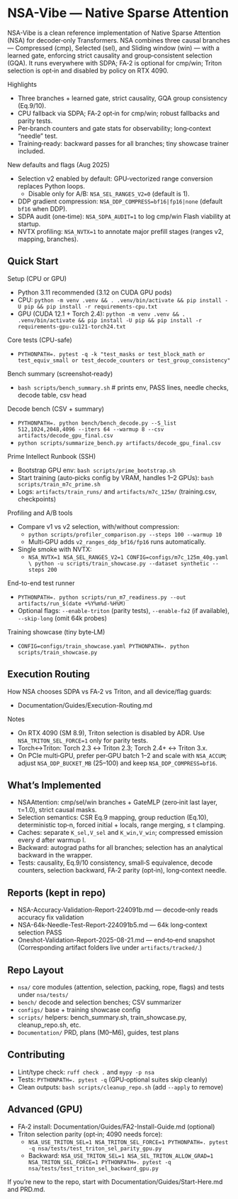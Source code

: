 # NSA-Vibe — Native Sparse Attention

NSA-Vibe is a clean reference implementation of Native Sparse Attention (NSA) for decoder‑only Transformers. NSA combines three causal branches — Compressed (cmp), Selected (sel), and Sliding window (win) — with a learned gate, enforcing strict causality and group‑consistent selection (GQA). It runs everywhere with SDPA; FA‑2 is optional for cmp/win; Triton selection is opt‑in and disabled by policy on RTX 4090.

Highlights
- Three branches + learned gate, strict causality, GQA group consistency (Eq.9/10).
- CPU fallback via SDPA; FA‑2 opt‑in for cmp/win; robust fallbacks and parity tests.
- Per‑branch counters and gate stats for observability; long‑context “needle” test.
- Training‑ready: backward passes for all branches; tiny showcase trainer included.

New defaults and flags (Aug 2025)
- Selection v2 enabled by default: GPU‑vectorized range conversion replaces Python loops.
  - Disable only for A/B: `NSA_SEL_RANGES_V2=0` (default is 1).
- DDP gradient compression: `NSA_DDP_COMPRESS=bf16|fp16|none` (default `bf16` when DDP).
- SDPA audit (one‑time): `NSA_SDPA_AUDIT=1` to log cmp/win Flash viability at startup.
- NVTX profiling: `NSA_NVTX=1` to annotate major prefill stages (ranges v2, mapping, branches).

## Quick Start

Setup (CPU or GPU)
- Python 3.11 recommended (3.12 on CUDA GPU pods)
- CPU: `python -m venv .venv && . .venv/bin/activate && pip install -U pip && pip install -r requirements-cpu.txt`
- GPU (CUDA 12.1 + Torch 2.4): `python -m venv .venv && . .venv/bin/activate && pip install -U pip && pip install -r requirements-gpu-cu121-torch24.txt`

Core tests (CPU-safe)
- `PYTHONPATH=. pytest -q -k "test_masks or test_block_math or test_equiv_small or test_decode_counters or test_group_consistency"`

Bench summary (screenshot‑ready)
- `bash scripts/bench_summary.sh`  # prints env, PASS lines, needle checks, decode table, csv head

Decode bench (CSV + summary)
- `PYTHONPATH=. python bench/bench_decode.py --S_list 512,1024,2048,4096 --iters 64 --warmup 8 --csv artifacts/decode_gpu_final.csv`
- `python scripts/summarize_bench.py artifacts/decode_gpu_final.csv`

Prime Intellect Runbook (SSH)
- Bootstrap GPU env: `bash scripts/prime_bootstrap.sh`
- Start training (auto‑picks config by VRAM, handles 1–2 GPUs): `bash scripts/train_m7c_prime.sh`
- Logs: `artifacts/train_runs/` and `artifacts/m7c_125m/` (training.csv, checkpoints)

Profiling and A/B tools
- Compare v1 vs v2 selection, with/without compression:
  - `python scripts/profiler_comparison.py --steps 100 --warmup 10`
  - Multi‑GPU adds `v2_ranges_ddp_bf16/fp16` runs automatically.
- Single smoke with NVTX:
  - `NSA_NVTX=1 NSA_SEL_RANGES_V2=1 CONFIG=configs/m7c_125m_40g.yaml \
     python -u scripts/train_showcase.py --dataset synthetic --steps 200`

End-to-end test runner
- `PYTHONPATH=. python scripts/run_m7_readiness.py --out artifacts/run_$(date +%Y%m%d-%H%M)`
- Optional flags: `--enable-triton` (parity tests), `--enable-fa2` (if available), `--skip-long` (omit 64k probes)

Training showcase (tiny byte‑LM)
- `CONFIG=configs/train_showcase.yaml PYTHONPATH=. python scripts/train_showcase.py`

## Execution Routing

How NSA chooses SDPA vs FA‑2 vs Triton, and all device/flag guards:
- Documentation/Guides/Execution-Routing.md

Notes
- On RTX 4090 (SM 8.9), Triton selection is disabled by ADR. Use `NSA_TRITON_SEL_FORCE=1` only for parity tests.
- Torch↔Triton: Torch 2.3 ↔ Triton 2.3; Torch 2.4+ ↔ Triton 3.x.
- On PCIe multi‑GPU, prefer per‑GPU batch 1–2 and scale with `NSA_ACCUM`; adjust `NSA_DDP_BUCKET_MB` (25–100) and keep `NSA_DDP_COMPRESS=bf16`.

## What’s Implemented
- NSAAttention: cmp/sel/win branches + GateMLP (zero‑init last layer, τ=1.0), strict causal masks.
- Selection semantics: CSR Eq.9 mapping, group reduction (Eq.10), deterministic top‑n, forced initial + locals, range merging, ≤ t clamping.
- Caches: separate `K_sel,V_sel` and `K_win,V_win`; compressed emission every d after warmup l.
- Backward: autograd paths for all branches; selection has an analytical backward in the wrapper.
- Tests: causality, Eq.9/10 consistency, small‑S equivalence, decode counters, selection backward, FA‑2 parity (opt‑in), long‑context needle.

## Reports (kept in repo)
- NSA-Accuracy-Validation-Report-224091b.md — decode‑only reads accuracy fix validation
- NSA-64k-Needle-Test-Report-224091b5.md — 64k long‑context selection PASS
- Oneshot-Validation-Report-2025-08-21.md — end‑to‑end snapshot
  (Corresponding artifact folders live under `artifacts/tracked/`.)

## Repo Layout
- `nsa/` core modules (attention, selection, packing, rope, flags) and tests under `nsa/tests/`
- `bench/` decode and selection benches; CSV summarizer
- `configs/` base + training showcase config
- `scripts/` helpers: bench_summary.sh, train_showcase.py, cleanup_repo.sh, etc.
- `Documentation/` PRD, plans (M0–M6), guides, test plans

## Contributing
- Lint/type check: `ruff check .` and `mypy -p nsa`
- Tests: `PYTHONPATH=. pytest -q` (GPU‑optional suites skip cleanly)
- Clean outputs: `bash scripts/cleanup_repo.sh` (add `--apply` to remove)

## Advanced (GPU)
- FA‑2 install: Documentation/Guides/FA2-Install-Guide.md (optional)
- Triton selection parity (opt‑in; 4090 needs force):
  - `NSA_USE_TRITON_SEL=1 NSA_TRITON_SEL_FORCE=1 PYTHONPATH=. pytest -q nsa/tests/test_triton_sel_parity_gpu.py`
  - Backward: `NSA_USE_TRITON_SEL=1 NSA_SEL_TRITON_ALLOW_GRAD=1 NSA_TRITON_SEL_FORCE=1 PYTHONPATH=. pytest -q nsa/tests/test_triton_sel_backward_gpu.py`

If you’re new to the repo, start with Documentation/Guides/Start-Here.md and PRD.md.
